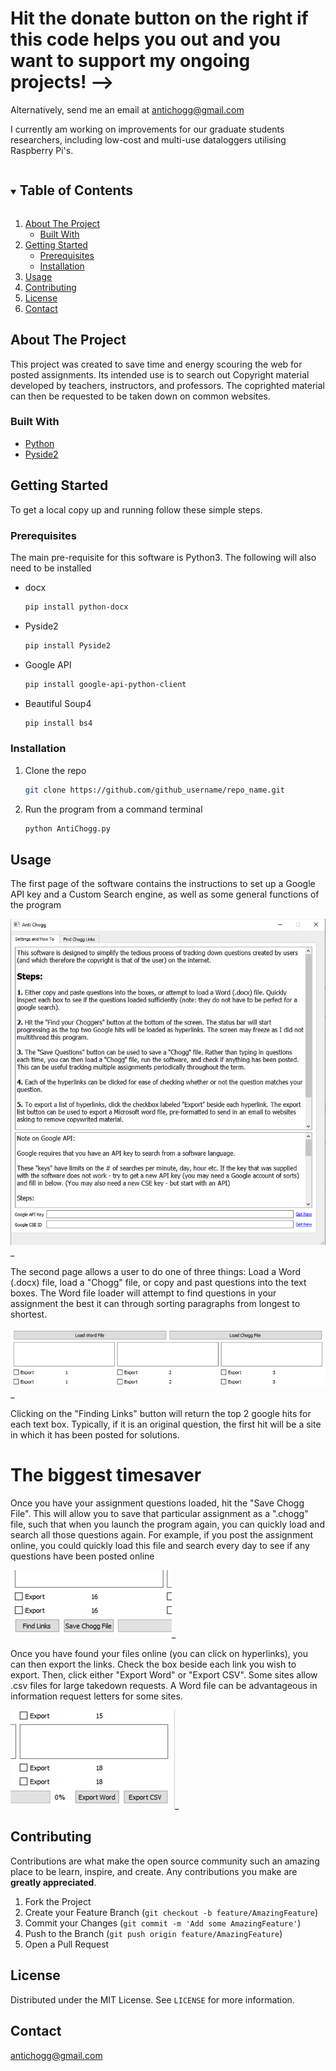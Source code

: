 

# Hit the donate button on the right if this code helps you out and you want to support my ongoing projects! -->

Alternatively, send me an email at antichogg@gmail.com

I currently am working on improvements for our graduate students researchers, including low-cost and multi-use dataloggers utilising Raspberry Pi's. 

<!-- TABLE OF CONTENTS -->
<details open="open">
  <summary><h2 style="display: inline-block">Table of Contents</h2></summary>
  <ol>
    <li>
      <a href="#about-the-project">About The Project</a>
      <ul>
        <li><a href="#built-with">Built With</a></li>
      </ul>
    </li>
    <li>
      <a href="#getting-started">Getting Started</a>
      <ul>
        <li><a href="#prerequisites">Prerequisites</a></li>
        <li><a href="#installation">Installation</a></li>
      </ul>
    </li>
    <li><a href="#usage">Usage</a></li>
    <li><a href="#contributing">Contributing</a></li>
    <li><a href="#license">License</a></li>
    <li><a href="#contact">Contact</a></li>
  </ol>
</details>



<!-- ABOUT THE PROJECT -->
## About The Project

This project was created to save time and energy scouring the web for posted assignments. Its intended use is to search out Copyright material developed by teachers, instructors, and professors. The coprighted material can then be requested to be taken down on common websites.


### Built With

* [Python]()
* [Pyside2]()


<!-- GETTING STARTED -->
## Getting Started

To get a local copy up and running follow these simple steps.

### Prerequisites

The main pre-requisite for this software is Python3. The following will also need to be installed

* docx
  ```sh
  pip install python-docx
  ```
* Pyside2
  ```sh
  pip install Pyside2
  ```
* Google API
  ```sh
  pip install google-api-python-client
  ```
* Beautiful Soup4
  ```sh
  pip install bs4
  ```

### Installation

1. Clone the repo
   ```sh
   git clone https://github.com/github_username/repo_name.git
   ```
2. Run the program from a command terminal
   ```sh
   python AntiChogg.py
   ```



<!-- USAGE EXAMPLES -->
## Usage

The first page of the software contains the instructions to set up a Google API key and a Custom Search engine, as well as some general functions of the program

![Instructions](ExampleImages/firstpage.png)_

The second page allows a user to do one of three things: Load a Word (.docx) file, load a "Chogg" file, or copy and past questions into the text boxes. The Word file loader will attempt to find questions in your assignment the best it can through sorting paragraphs from longest to shortest.

![Load](ExampleImages/loadfiles.png)_

Clicking on the "Finding Links" button will return the top 2 google hits for each text box. Typically, if it is an original question, the first hit will be a site in which it has been posted for solutions.

# The biggest timesaver

Once you have your assignment questions loaded, hit the "Save Chogg File". This will allow you to save that particular assignment as a ".chogg" file, such that when you launch the program again, you can quickly load and search all those questions again. For example, if you post the assignment online, you could quickly load this file and search every day to see if any questions have been posted online

![Find](ExampleImages/findinglinks.png)_

Once you have found your files online (you can click on hyperlinks), you can then export the links. Check the box beside each link you wish to export. Then, click either "Export Word" or "Export CSV". Some sites allow .csv files for large takedown requests. A Word file can be advantageous in information request letters for some sites.

![Export](ExampleImages/exportingfiles.png)_

<!-- CONTRIBUTING -->
## Contributing

Contributions are what make the open source community such an amazing place to be learn, inspire, and create. Any contributions you make are **greatly appreciated**.

1. Fork the Project
2. Create your Feature Branch (`git checkout -b feature/AmazingFeature`)
3. Commit your Changes (`git commit -m 'Add some AmazingFeature'`)
4. Push to the Branch (`git push origin feature/AmazingFeature`)
5. Open a Pull Request



<!-- LICENSE -->
## License

Distributed under the MIT License. See `LICENSE` for more information.



<!-- CONTACT -->
## Contact

antichogg@gmail.com

